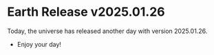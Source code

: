 # Earth Release v2025.01.26
Today, the universe has released another day with version 2025.01.26.
- Enjoy your day!
